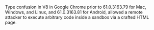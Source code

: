 Type confusion in V8 in Google Chrome prior to 61.0.3163.79 for Mac, Windows, and Linux, and 61.0.3163.81 for Android, allowed a remote attacker to execute arbitrary code inside a sandbox via a crafted HTML page.
